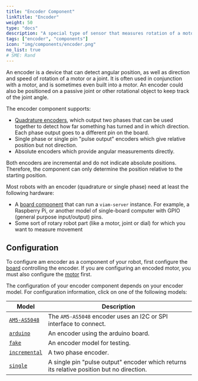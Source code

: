 ```yaml
---
title: "Encoder Component"
linkTitle: "Encoder"
weight: 50
type: "docs"
description: "A special type of sensor that measures rotation of a motor or joint."
tags: ["encoder", "components"]
icon: "img/components/encoder.png"
no_list: true
# SME: Rand
---
```


An encoder is a device that can detect angular position, as well as direction and speed of rotation of a motor or a joint.
It is often used in conjunction with a motor, and is sometimes even built into a motor.
An encoder could also be positioned on a passive joint or other rotational object to keep track of the joint angle.

The encoder component supports:

- [Quadrature encoders](https://en.wikipedia.org/wiki/Incremental_encoder#Quadrature_outputs), which output two phases that can be used together to detect how far something has turned and in which direction.
  Each phase output goes to a different pin on the board.
- Single phase or single pin "pulse output" encoders which give relative position but not direction.
- Absolute encoders which provide angular measurements directly.

Both encoders are incremental and do not indicate absolute positions.
Therefore, the component can only determine the position relative to the starting position.

Most robots with an encoder (quadrature or single phase) need at least the following hardware:

- A [board component](/components/board/) that can run a `viam-server` instance.
  For example, a Raspberry Pi, or another model of single-board computer with GPIO (general purpose input/output) pins.
- Some sort of rotary robot part (like a motor, joint or dial) for which you want to measure movement

## Configuration

To configure am encoder as a component of your robot, first configure the [board](/components/board/) controlling the encoder.
If you are configuring an encoded motor, you must also configure the [motor](/components/motor/) first.

The configuration of your encoder component depends on your encoder model.
For configuration information, click on one of the following models:

| Model | Description |
| ----- | ----------- |
| [`AM5-AS5048`](am5) | The `AM5-AS5048` encoder uses an I2C or SPI interface to connect. |
| [`arduino`](arduino) | An encoder using the arduino board. |
| [`fake`](fake) | An encoder model for testing. |
| [`incremental`](incremental) | A two phase encoder. |
| [`single`](single) | A single pin "pulse output" encoder which returns its relative position but no direction. |
